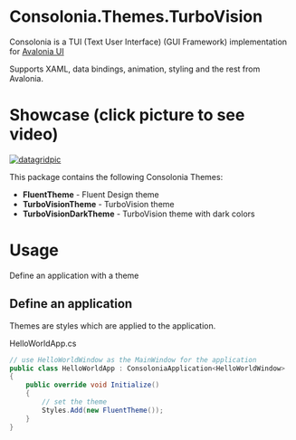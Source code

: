 # Consolonia.Themes.TurboVision
Consolonia is a TUI (Text User Interface) (GUI Framework) implementation for [Avalonia UI](https://github.com/AvaloniaUI)

Supports XAML, data bindings, animation, styling and the rest from Avalonia.

# Showcase (click picture to see video)
[![datagridpic](https://user-images.githubusercontent.com/10516222/141980173-4eb4057a-6996-45bf-83f6-931316c98d88.png)](https://youtu.be/ttgZmbruk3Y)

This package contains the following Consolonia Themes:
* **FluentTheme** - Fluent Design theme
* **TurboVisionTheme** - TurboVision theme
* **TurboVisionDarkTheme** - TurboVision theme with dark colors

# Usage
Define an application with a theme 

## Define an application 
Themes are styles which are applied to the application.

HelloWorldApp.cs
```csharp
// use HelloWorldWindow as the MainWindow for the application
public class HelloWorldApp : ConsoloniaApplication<HelloWorldWindow>
{
    public override void Initialize()
    {
        // set the theme
        Styles.Add(new FluentTheme());
    }
}
```

